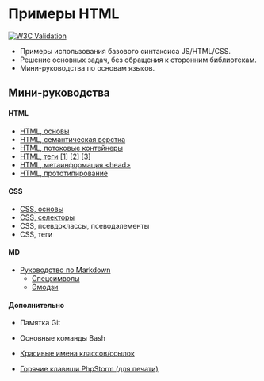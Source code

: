 # Примеры HTML

[![W3C Validation](https://img.shields.io/w3c-validation/default?targetUrl=https%3A%2F%2Fgrand-web.github.io%2Fsimple-html-templates%2F)](https://www.w3.org/Consortium/)

- Примеры использования базового синтаксиса JS/HTML/CSS.
- Решение основных задач, без обращения к сторонним библиотекам.
- Мини-руководства по основам языков.

## Мини-руководства

#### HTML

<!-- FIXME ИСПРАВИТЬ+ДОБАВИТЬ ССЫЛКИ -->

- [HTML, основы](mini-manuals/html.md)
- [HTML, семантическая верстка](mini-manuals/html.md#семантическая-верстка)
- [HTML, потоковые контейнеры](mini-manuals/html-flow.md)
- [HTML, теги](mini-manuals/html-tags.md) [[1]\] [[2]\] [[3]\]
- [HTML, метаинформация <head\>](mini-manuals/html-head.md)
- [HTML, прототипирование](mini-manuals/html-prototype.md)

[1]: https://webref.ru/html
[2]: https://developer.mozilla.org/ru/docs/Web/HTML/Element#текстовое_содержание
[3]: https://html5book.ru/html-spravochnik.html

#### CSS

- [CSS, основы](mini-manuals/css.md)
- [CSS, селекторы](mini-manuals/css-selectors.md)
- CSS, псевдоклассы, псеводэлементы
- CSS, теги

#### MD

- [Руководство по Markdown](mini-manuals/md.md)
  - [Спецсимволы](mini-manuals/md#спецсимволы)
  - [Эмодзи](mini-manuals/md#эмодзи)

#### Дополнительно

- Памятка Git
- Основные команды Bash
- [Красивые имена классов/ссылок](mini-manuals/oth/names-class-links.md)

- [Горячие клавиши PhpStorm (для печати)](https://github.com/LoginovIlya/PhpStorm-hotkeys-ru/blob/master/PhpStorm_Hotkeys_ru.pdf)
